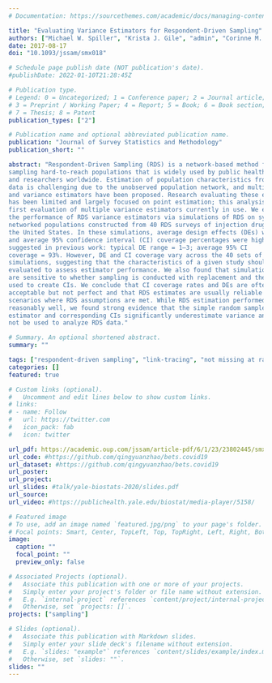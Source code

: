 ```yaml
---
# Documentation: https://sourcethemes.com/academic/docs/managing-content/

title: "Evaluating Variance Estimators for Respondent‐Driven Sampling"
authors: ["Michael W. Spiller", "Krista J. Gile", "admin", "Corinne M. Mar", "Cyprian Wejnert"]
date: 2017-08-17
doi: "10.1093/jssam/smx018"

# Schedule page publish date (NOT publication's date).
#publishDate: 2022-01-10T21:28:45Z

# Publication type.
# Legend: 0 = Uncategorized; 1 = Conference paper; 2 = Journal article;
# 3 = Preprint / Working Paper; 4 = Report; 5 = Book; 6 = Book section;
# 7 = Thesis; 8 = Patent
publication_types: ["2"]

# Publication name and optional abbreviated publication name.
publication: "Journal of Survey Statistics and Methodology"
publication_short: ""

abstract: "Respondent-Driven Sampling (RDS) is a network-based method for
sampling hard-to-reach populations that is widely used by public health agencies
and researchers worldwide. Estimation of population characteristics from RDS
data is challenging due to the unobserved population network, and multiple point
and variance estimators have been proposed. Research evaluating these estimators
has been limited and largely focused on point estimation; this analysis is the
first evaluation of multiple variance estimators currently in use. We evaluated
the performance of RDS variance estimators via simulations of RDS on synthetic
networked populations constructed from 40 RDS surveys of injection drug users in
the United States. In these simulations, average design effects (DEs) were lower
and average 95% confidence interval (CI) coverage percentages were higher than
suggested in previous work: typical DE range = 1–3; average 95% CI
coverage = 93%. However, DE and CI coverage vary across the 40 sets of
simulations, suggesting that the characteristics of a given study should be
evaluated to assess estimator performance. We also found that simulation results
are sensitive to whether sampling is conducted with replacement and the approach
used to create CIs. We conclude that CI coverage rates and DEs are often
acceptable but not perfect and that RDS estimates are usually reliable in
scenarios where RDS assumptions are met. While RDS estimation performed
reasonably well, we found strong evidence that the simple random sample variance
estimator and corresponding CIs significantly underestimate variance and should
not be used to analyze RDS data."

# Summary. An optional shortened abstract.
summary: ""

tags: ["respondent-driven sampling", "link-tracing", "not missing at random", "network sampling", "social network", "hard-to-reach population", "snowball sampling"]
categories: []
featured: true

# Custom links (optional).
#   Uncomment and edit lines below to show custom links.
# links:
# - name: Follow
#   url: https://twitter.com
#   icon_pack: fab
#   icon: twitter

url_pdf: https://academic.oup.com/jssam/article-pdf/6/1/23/23802445/smx018.pdf
url_code: #https://github.com/qingyuanzhao/bets.covid19
url_dataset: #https://github.com/qingyuanzhao/bets.covid19
url_poster:
url_project:
url_slides: #talk/yale-biostats-2020/slides.pdf
url_source:
url_video: #https://publichealth.yale.edu/biostat/media-player/5158/

# Featured image
# To use, add an image named `featured.jpg/png` to your page's folder.
# Focal points: Smart, Center, TopLeft, Top, TopRight, Left, Right, BottomLeft, Bottom, BottomRight.
image:
  caption: ""
  focal_point: ""
  preview_only: false

# Associated Projects (optional).
#   Associate this publication with one or more of your projects.
#   Simply enter your project's folder or file name without extension.
#   E.g. `internal-project` references `content/project/internal-project/index.md`.
#   Otherwise, set `projects: []`.
projects: ["sampling"]

# Slides (optional).
#   Associate this publication with Markdown slides.
#   Simply enter your slide deck's filename without extension.
#   E.g. `slides: "example"` references `content/slides/example/index.md`.
#   Otherwise, set `slides: ""`.
slides: ""
---
```

